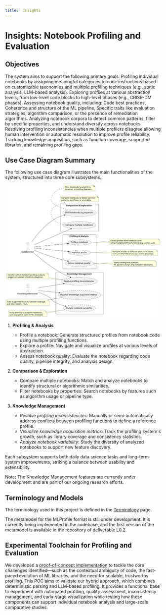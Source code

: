 ```yaml
---
title:  Insights
---
```

# Insights: Notebook Profiling and Evaluation


## Objectives
The system aims to support the following primary goals:
Profiling individual notebooks by assigning meaningful categories to code instructions based on customizable taxonomies and multiple profiling techniques (e.g., static analysis, LLM-based analysis).
Exploring profiles at various abstraction levels, from low-level code blocks to high-level phases (e.g., CRISP-DM phases).
Assessing notebook quality, including:
Code best practices,
Coherence and structure of the ML pipeline,
Specific traits like evaluation strategies, algorithm comparison, or the presence of remediation algorithms.
Analyzing notebook corpora to detect common patterns, filter by specific properties, and understand diversity across notebooks.
Resolving profiling inconsistencies when multiple profilers disagree allowing human intervention or automatic resolution to improve profile reliability.
Tracking knowledge acquisition, such as function coverage, supported libraries, and remaining profiling gaps.

## Use Case Diagram Summary
The following use case diagram illustrates the main functionalities of the system, structured into three core subsystems.

![Use Case Diagram](images/useCases.svg)

1. **Profiling & Analysis**  
   - Profile a notebook: Generate structured profiles from notebook code using multiple profiling functions.
   - Explore a profile: Navigate and visualize profiles at various levels of abstraction.
   - Assess notebook quality: Evaluate the notebook regarding code quality, pipeline integrity, and analysis design.  
   

2. **Comparison & Exploration** 
   - Compare multiple notebooks: Match and analyze notebooks to identify structural or algorithmic similarities.
   - Filter notebooks by properties: Search notebooks by features such as algorithm usage or pipeline type.  
   
   
3. **Knowledge Management**
   - _Resolve profiling inconsistencies_: Manually or semi-automatically address conflicts between profiling functions to define a reference profile.
   - _Visualize knowledge acquisition metrics_: Track the profiling system's growth, such as library coverage and consistency statistics.
   - _Analyze notebook variability_: Study the diversity of analyzed notebooks to support new feature discovery.


Each subsystem supports both daily data science tasks and long-term system improvements, striking a balance between usability and extensibility.

Note: The Knowledge Management features are currently under development and are part of our ongoing research efforts.

## Terminology and Models
The terminology used in this project is defined in the [Terminology](./Terminology.md) page.

The metamodel for the MLProfile format is still under development.
It is currently being implemented in the codebase, and the first version of the metamodel is available in the repository of [deliverable L0.2](https://github.com/NicolasLacroix/profil-platform-poc).

## Experimental Toolchain for Profiling and Evaluation
We developed a [proof-of-concept implementation](https://github.com/NicolasLacroix/profil-platform-poc) to tackle the core challenges identified—such as 
the contextual ambiguity of code, 
the fast-paced evolution of ML libraries, 
and the need for scalable, trustworthy profiling. 
This POC aims to validate our hybrid approach, which combines deterministic parsing and LLM-based profiling. 
It provides a functional base to experiment with automated profiling, quality assessment, inconsistency management, and early-stage visualization 
while testing how these components can support individual notebook analysis and large-scale comparative studies.








